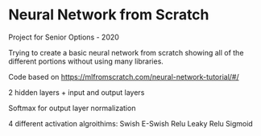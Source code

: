 # Neural Network from Scratch
Project for Senior Options - 2020

Trying to create a basic neural network from scratch showing all of the different portions without using many libraries.

Code based on https://mlfromscratch.com/neural-network-tutorial/#/

2 hidden layers + input and output layers

Softmax for output layer normalization

4 different activation algroithims:
    Swish
    E-Swish
    Relu
    Leaky Relu
    Sigmoid
